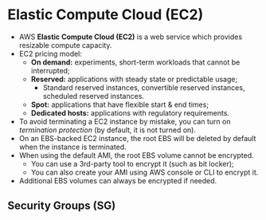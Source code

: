 # Elastic Compute Cloud (EC2)

- AWS **Elastic Compute Cloud (EC2)** is a web service which provides resizable compute capacity.
- EC2 pricing model:
    - **On demand:** experiments, short-term workloads that cannot be interrupted;
    - **Reserved:** applications with steady state or predictable usage;
        - Standard reserved instances, convertible reserved instances, scheduled reserved instances.
    - **Spot:** applications that have flexible start & end times;
    - **Dedicated hosts:** applications with regulatory requirements.
- To avoid terminating a EC2 instance by mistake, you can turn on _termination protection_ (by default, it is not turned on).
- On an EBS-backed EC2 instance, the root EBS will be deleted by default when the instance is terminated.
- When using the default AMI, the root EBS volume cannot be encrypted.
    - You can use a 3rd-party tool to encrypt it (such as bit locker);
    - You can also create your AMI using AWS console or CLI to encrypt it.
- Additional EBS volumes can always be encrypted if needed.

## Security Groups (SG)
